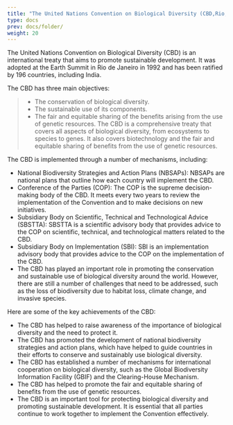 ```yaml
---
title: "The United Nations Convention on Biological Diversity (CBD,Rio,1992) "
type: docs
prev: docs/folder/
weight: 20
---
```


The United Nations Convention on Biological Diversity (CBD) is an international treaty that aims to promote sustainable development. It was adopted at the Earth Summit in Rio de Janeiro in 1992 and has been ratified by 196 countries, including India.

The CBD has three main objectives:

>* The conservation of biological diversity.
>* The sustainable use of its components.
>* The fair and equitable sharing of the benefits arising from the use of genetic resources.
The CBD is a comprehensive treaty that covers all aspects of biological diversity, from ecosystems to species to genes. It also covers biotechnology and the fair and equitable sharing of benefits from the use of genetic resources.

The CBD is implemented through a number of mechanisms, including:

* National Biodiversity Strategies and Action Plans (NBSAPs): NBSAPs are national plans that outline how each country will implement the CBD.
* Conference of the Parties (COP): The COP is the supreme decision-making body of the CBD. It meets every two years to review the implementation of the Convention and to make decisions on new initiatives.
* Subsidiary Body on Scientific, Technical and Technological Advice (SBSTTA): SBSTTA is a scientific advisory body that provides advice to the COP on scientific, technical, and technological matters related to the CBD.
* Subsidiary Body on Implementation (SBI): SBI is an implementation advisory body that provides advice to the COP on the implementation of the CBD.
* The CBD has played an important role in promoting the conservation and sustainable use of biological diversity around the world. However, there are still a number of challenges that need to be addressed, such as the loss of biodiversity due to habitat loss, climate change, and invasive species.

Here are some of the key achievements of the CBD:

* The CBD has helped to raise awareness of the importance of biological diversity and the need to protect it.
* The CBD has promoted the development of national biodiversity strategies and action plans, which have helped to guide countries in their efforts to conserve and sustainably use biological diversity.
* The CBD has established a number of mechanisms for international cooperation on biological diversity, such as the Global Biodiversity Information Facility (GBIF) and the Clearing-House Mechanism.
* The CBD has helped to promote the fair and equitable sharing of benefits from the use of genetic resources.
* The CBD is an important tool for protecting biological diversity and promoting sustainable development. It is essential that all parties continue to work together to implement the Convention effectively.

